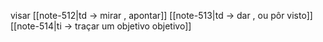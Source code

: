 visar
	[[note-512|td -> mirar , apontar]]
	[[note-513|td -> dar , ou pôr visto]]
	[[note-514|ti -> traçar um objetivo objetivo]]
